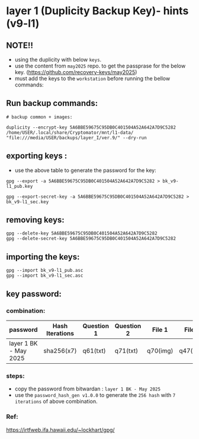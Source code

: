 # layer 1 (Duplicity Backup Key)- hints (v9-l1)

##  NOTE!!
- using the duplicity with below `keys`. 
- use the content from `may2025` repo. to get the passprase for the below key. (https://github.com/recovery-keys/may2025)
- must add the keys to the `workstation` before running the bellow commands:


## Run backup commands:

```
# backup common + images:

duplicity --encrypt-key 5A6BBE59675C95DB0C401504A52A642A7D9C5282 /home/USER/.local/share/Cryptomator/mnt/l1-data/ "file:///media/USER/backups/layer_I/ver.9/" --dry-run

```

## exporting keys : 
- use the above table to generate the password for the key:

```
gpg --export -a 5A6BBE59675C95DB0C401504A52A642A7D9C5282 > bk_v9-l1_pub.key

gpg --export-secret-key -a 5A6BBE59675C95DB0C401504A52A642A7D9C5282 > bk_v9-l1_sec.key

```
## removing keys:
```
gpg --delete-key 5A6BBE59675C95DB0C401504A52A642A7D9C5282
gpg --delete-secret-key 5A6BBE59675C95DB0C401504A52A642A7D9C5282
```

## importing the keys:
```
gpg --import bk_v9-l1_pub.asc
gpg --import bk_v9-l1_sec.asc
```

## key password:

### combination:
password | Hash Iterations | Question 1 | Question 2 | File 1 | File 2 |
--- | --- | --- | --- |--- |--- |
layer 1 BK - May 2025 | sha256(x7) | q61(txt)  | q71(txt) | q70(img) | q47(img) |


### steps: 
- copy the password from bitwardan : `layer 1 BK - May 2025`
- use the `password_hash_gen v1.0.0` to generate the `256 hash` with `7 iterations` of above combination.


### Ref:
https://irtfweb.ifa.hawaii.edu/~lockhart/gpg/
